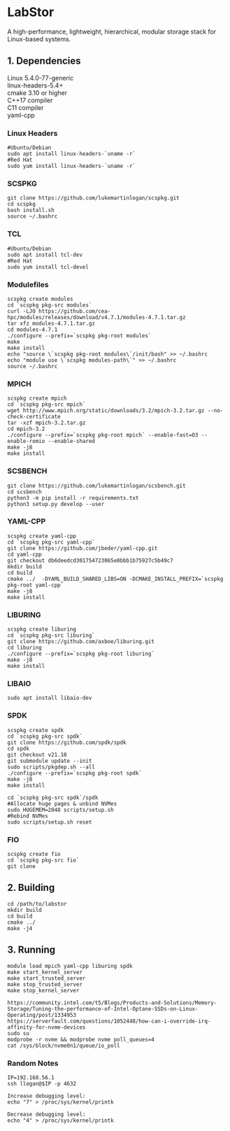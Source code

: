 
# LabStor

A high-performance, lightweight, hierarchical, modular storage stack for Linux-based systems.

## 1. Dependencies

Linux 5.4.0-77-generic  
linux-headers-5.4+  
cmake 3.10 or higher  
C++17 compiler  
C11 compiler  
yaml-cpp

### Linux Headers
```
#Ubuntu/Debian
sudo apt install linux-headers-`uname -r`
#Red Hat
sudo yum install linux-headers-`uname -r`
```

### SCSPKG
```
git clone https://github.com/lukemartinlogan/scspkg.git
cd scspkg
bash install.sh
source ~/.bashrc
```

### TCL

```
#Ubuntu/Debian
sudo apt install tcl-dev
#Red Hat
sudo yum install tcl-devel
```

### Modulefiles
```
scspkg create modules
cd `scspkg pkg-src modules`
curl -LJO https://github.com/cea-hpc/modules/releases/download/v4.7.1/modules-4.7.1.tar.gz
tar xfz modules-4.7.1.tar.gz
cd modules-4.7.1
./configure --prefix=`scspkg pkg-root modules`
make
make install
echo "source \`scspkg pkg-root modules\`/init/bash" >> ~/.bashrc
echo "module use \`scspkg modules-path\`" >> ~/.bashrc
source ~/.bashrc
```

### MPICH
```
scspkg create mpich
cd `scspkg pkg-src mpich`
wget http://www.mpich.org/static/downloads/3.2/mpich-3.2.tar.gz --no-check-certificate
tar -xzf mpich-3.2.tar.gz
cd mpich-3.2
./configure --prefix=`scspkg pkg-root mpich` --enable-fast=O3 --enable-romio --enable-shared 
make -j8
make install
```

### SCSBENCH
```
git clone https://github.com/lukemartinlogan/scsbench.git
cd scsbench
python3 -m pip install -r requirements.txt  
python3 setup.py develop --user
```

### YAML-CPP

```
scspkg create yaml-cpp
cd `scspkg pkg-src yaml-cpp` 
git clone https://github.com/jbeder/yaml-cpp.git
cd yaml-cpp
git checkout db6deedcd301754723065e0bbb1b75927c5b49c7
mkdir build
cd build
cmake ../  -DYAML_BUILD_SHARED_LIBS=ON -DCMAKE_INSTALL_PREFIX=`scspkg pkg-root yaml-cpp`
make -j8
make install
```

### LIBURING

```
scspkg create liburing
cd `scspkg pkg-src liburing`
git clone https://github.com/axboe/liburing.git
cd liburing
./configure --prefix=`scspkg pkg-root liburing`
make -j8
make install
```

### LIBAIO

```
sudo apt install libaio-dev
```

### SPDK

```
scspkg create spdk
cd `scspkg pkg-src spdk`
git clone https://github.com/spdk/spdk
cd spdk
git checkout v21.10
git submodule update --init
sudo scripts/pkgdep.sh --all
./configure --prefix=`scspkg pkg-root spdk`
make -j8
make install
```

```
cd `scspkg pkg-src spdk`/spdk
#Allocate huge pages & unbind NVMes
sudo HUGEMEM=2048 scripts/setup.sh
#Rebind NVMes
sudo scripts/setup.sh reset
```

### FIO
```
scspkg create fio
cd `scspkg pkg-src fio`
git clone 
```

## 2. Building

```
cd /path/to/labstor
mkdir build  
cd build
cmake ../
make -j4  
```

## 3. Running
```
module load mpich yaml-cpp liburing spdk
make start_kernel_server
make start_trusted_server
make stop_trusted_server
make stop_kernel_server

https://community.intel.com/t5/Blogs/Products-and-Solutions/Memory-Storage/Tuning-the-performance-of-Intel-Optane-SSDs-on-Linux-Operating/post/1334953
https://serverfault.com/questions/1052448/how-can-i-override-irq-affinity-for-nvme-devices
sudo su
modprobe -r nvme && modprobe nvme poll_queues=4
cat /sys/block/nvme0n1/queue/io_poll
```

### Random Notes

```
IP=192.168.56.1
ssh llogan@$IP -p 4632
```

```
Increase debugging level:
echo "7" > /proc/sys/kernel/printk

Decrease debugging level:
echo "4" > /proc/sys/kernel/printk
```
